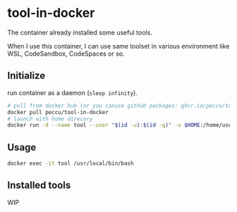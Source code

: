 # tool-in-docker

The container already installed some useful tools.

When I use this container, I can use same toolset in various environment like WSL, CodeSandbox, CodeSpaces or so.

## Initialize

run container as a daemon (`sleep infinity`).

```bash
# pull from docker hub (or you canuse github packages: ghcr.io/peccu/tool-in-docker)
docker pull peccu/tool-in-docker
# launch with home direcory
docker run -d --name tool --user "$(id -u):$(id -g)" -v $HOME:/home/user peccu/tool-in-docker
```

## Usage

```bash
docker exec -it tool /usr/local/bin/bash
```

## Installed tools

WIP

